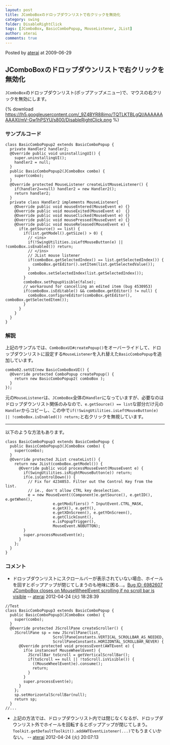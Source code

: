 ```yaml
---
layout: post
title: JComboBoxのドロップダウンリストで右クリックを無効化
category: swing
folder: DisableRightClick
tags: [JComboBox, BasicComboPopup, MouseListener, JList]
author: aterai
comments: true
---
```


Posted by [aterai](http://terai.xrea.jp/aterai.html) at 2009-06-29

## JComboBoxのドロップダウンリストで右クリックを無効化
`JComboBox`のドロップダウンリスト(ポップアップメニュー)で、マウスの右クリックを無効にします。


{% download https://lh5.googleusercontent.com/_9Z4BYR88imo/TQTLKTBLgQI/AAAAAAAAAXI/mV-Gw1hPSYU/s800/DisableRightClick.png %}

### サンプルコード
<pre class="prettyprint"><code>class BasicComboPopup2 extends BasicComboPopup {
  private Handler2 handler2;
  @Override public void uninstallingUI() {
    super.uninstallingUI();
    handler2 = null;
  }
  public BasicComboPopup2(JComboBox combo) {
    super(combo);
  }
  @Override protected MouseListener createListMouseListener() {
    if(handler2==null) handler2 = new Handler2();
    return handler2;
  }
  private class Handler2 implements MouseListener{
    @Override public void mouseEntered(MouseEvent e) {}
    @Override public void mouseExited(MouseEvent e)  {}
    @Override public void mouseClicked(MouseEvent e) {}
    @Override public void mousePressed(MouseEvent e) {}
    @Override public void mouseReleased(MouseEvent e) {
      if(e.getSource() == list) {
        if(list.getModel().getSize() &gt; 0) {
          // &lt;ins&gt;
          if(!SwingUtilities.isLeftMouseButton(e) || !comboBox.isEnabled()) return;
          // &lt;/ins&gt;
          // JList mouse listener
          if(comboBox.getSelectedIndex() == list.getSelectedIndex()) {
            comboBox.getEditor().setItem(list.getSelectedValue());
          }
          comboBox.setSelectedIndex(list.getSelectedIndex());
        }
        comboBox.setPopupVisible(false);
        // workaround for cancelling an edited item (bug 4530953)
        if(comboBox.isEditable() &amp;&amp; comboBox.getEditor() != null) {
          comboBox.configureEditor(comboBox.getEditor(), comboBox.getSelectedItem());
        }
      }
    }
  }
}
</code></pre>

### 解説
上記のサンプルでは、`ComboBoxUI#createPopup()`をオーバーライドして、ドロップダウンリストに設定する`MouseListener`を入れ替えた`BasicComboPopup`を追加しています。

<pre class="prettyprint"><code>combo02.setUI(new BasicComboBoxUI() {
  @Override protected ComboPopup createPopup() {
    return new BasicComboPopup2( comboBox );
  }
});
</code></pre>

元の`MouseListener`は、`JComboBox`全体の`Handler`になっていますが、必要なのはドロップダウンリスト関係のみなので、`e.getSource() == list`な部分だけ元の`Handler`からコピーし、この中で`if(!SwingUtilities.isLeftMouseButton(e) || !comboBox.isEnabled()) return;`と右クリックを無視しています。

- - - -
以下のような方法もあります。

<pre class="prettyprint"><code>class BasicComboPopup3 extends BasicComboPopup {
  public BasicComboPopup3(JComboBox combo) {
    super(combo);
  }
  @Override protected JList createList() {
    return new JList(comboBox.getModel()) {
      @Override public void processMouseEvent(MouseEvent e) {
        if(SwingUtilities.isRightMouseButton(e)) return;
        if(e.isControlDown()) {
          // Fix for 4234053. Filter out the Control Key from the list.
          // ie., don't allow CTRL key deselection.
          e = new MouseEvent((Component)e.getSource(), e.getID(), e.getWhen(),
                     e.getModifiers() ^ InputEvent.CTRL_MASK,
                     e.getX(), e.getY(),
                     e.getXOnScreen(), e.getYOnScreen(),
                     e.getClickCount(),
                     e.isPopupTrigger(),
                     MouseEvent.NOBUTTON);
        }
        super.processMouseEvent(e);
      }
    };
  }
}
</code></pre>

### コメント
- ドロップダウンリストにスクロールバーが表示されていない場合、ホイールを回すとポップアップが閉じてしまうのも地味に困る…。[Bug ID: 6982607 JComboBox closes on MouseWheelEvent scrolling if no scroll bar is visible](http://bugs.sun.com/bugdatabase/view_bug.do?bug_id=6982607) -- [aterai](http://terai.xrea.jp/aterai.html) 2012-04-24 (火) 18:28:39

<!-- dummy comment line for breaking list -->

<pre class="prettyprint"><code>//Test
class BasicComboPopup3 extends BasicComboPopup {
  public BasicComboPopup3(JComboBox combo) {
    super(combo);
  }
  @Override protected JScrollPane createScroller() {
    JScrollPane sp = new JScrollPane(list,
                     ScrollPaneConstants.VERTICAL_SCROLLBAR_AS_NEEDED,
                     ScrollPaneConstants.HORIZONTAL_SCROLLBAR_NEVER) {
      @Override protected void processEvent(AWTEvent e) {
        if(e instanceof MouseWheelEvent) {
          JScrollBar toScroll = getVerticalScrollBar();
          if(toScroll == null || !toScroll.isVisible()) {
            ((MouseWheelEvent)e).consume();
            return;
          }
        }
        super.processEvent(e);
      }
    };
    sp.setHorizontalScrollBar(null);
    return sp;
  }
//...
</code></pre>

- 上記の方法では、ドロップダウンリスト内では閉じなくなるが、ドロップダウンリスト外でホイールを回転するとポップアップが閉じてしまう。`Toolkit.getDefaultToolkit().addAWTEventListener(...)`でもうまくいかない。 -- [aterai](http://terai.xrea.jp/aterai.html) 2012-04-24 (火) 20:07:13

<!-- dummy comment line for breaking list -->

